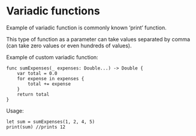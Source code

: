 # Variadic functions

Example of variadic function is commonly known ‘print’ function.

This type of function as a parameter can take values separated by comma (can take zero values or even hundreds of values).

Example of custom variadic function:

```
func sumExpenses(_ expenses: Double...) -> Double {
    var total = 0.0
    for expense in expenses {
        total += expense
    }
    return total
}
```

Usage: 

```
let sum = sumExpenses(1, 2, 4, 5)
print(sum) //prints 12
```
